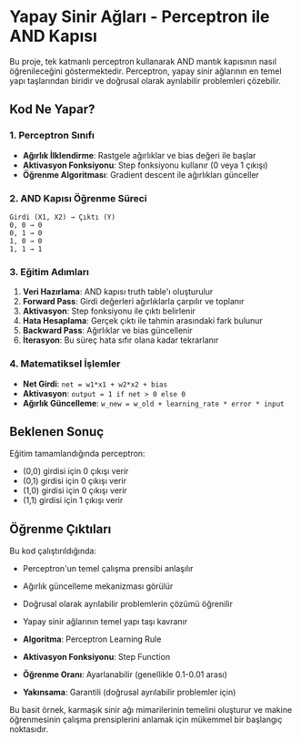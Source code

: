 # Yapay Sinir Ağları - Perceptron ile AND Kapısı

Bu proje, tek katmanlı perceptron kullanarak AND mantık kapısının nasıl öğrenileceğini göstermektedir. Perceptron, yapay sinir ağlarının en temel yapı taşlarından biridir ve doğrusal olarak ayrılabilir problemleri çözebilir.

## Kod Ne Yapar?

### 1. Perceptron Sınıfı
- **Ağırlık İlklendirme**: Rastgele ağırlıklar ve bias değeri ile başlar
- **Aktivasyon Fonksiyonu**: Step fonksiyonu kullanır (0 veya 1 çıkışı)
- **Öğrenme Algoritması**: Gradient descent ile ağırlıkları günceller

### 2. AND Kapısı Öğrenme Süreci
```
Girdi (X1, X2) → Çıktı (Y)
0, 0 → 0
0, 1 → 0
1, 0 → 0
1, 1 → 1
```

### 3. Eğitim Adımları
1. **Veri Hazırlama**: AND kapısı truth table'ı oluşturulur
2. **Forward Pass**: Girdi değerleri ağırlıklarla çarpılır ve toplanır
3. **Aktivasyon**: Step fonksiyonu ile çıktı belirlenir
4. **Hata Hesaplama**: Gerçek çıktı ile tahmin arasındaki fark bulunur
5. **Backward Pass**: Ağırlıklar ve bias güncellenir
6. **İterasyon**: Bu süreç hata sıfır olana kadar tekrarlanır

### 4. Matematiksel İşlemler
- **Net Girdi**: `net = w1*x1 + w2*x2 + bias`
- **Aktivasyon**: `output = 1 if net > 0 else 0`
- **Ağırlık Güncelleme**: `w_new = w_old + learning_rate * error * input`

## Beklenen Sonuç

Eğitim tamamlandığında perceptron:
- (0,0) girdisi için 0 çıkışı verir
- (0,1) girdisi için 0 çıkışı verir
- (1,0) girdisi için 0 çıkışı verir
- (1,1) girdisi için 1 çıkışı verir

## Öğrenme Çıktıları

Bu kod çalıştırıldığında:
- Perceptron'un temel çalışma prensibi anlaşılır
- Ağırlık güncelleme mekanizması görülür
- Doğrusal olarak ayrılabilir problemlerin çözümü öğrenilir
- Yapay sinir ağlarının temel yapı taşı kavranır


- **Algoritma**: Perceptron Learning Rule
- **Aktivasyon Fonksiyonu**: Step Function
- **Öğrenme Oranı**: Ayarlanabilir (genellikle 0.1-0.01 arası)
- **Yakınsama**: Garantili (doğrusal ayrılabilir problemler için)

Bu basit örnek, karmaşık sinir ağı mimarilerinin temelini oluşturur ve makine öğrenmesinin çalışma prensiplerini anlamak için mükemmel bir başlangıç noktasıdır.
